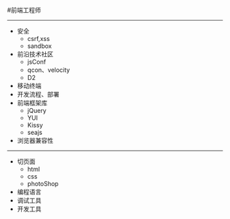 #前端工程师

--------------------------

- 安全
  - csrf,xss
  - sandbox
- 前沿技术社区
  - jsConf
  - qcon、velocity
  - D2
- 移动终端
- 开发流程、部署
- 前端框架库
  - jQuery
  - YUI
  - Kissy
  - seajs
- 浏览器兼容性

--------------------------

- 切页面
  - html
  - css
  - photoShop
- 编程语言
- 调试工具
- 开发工具